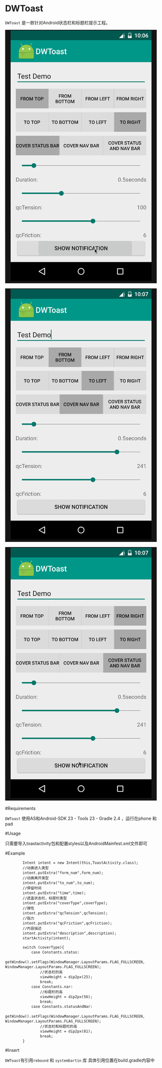# DWToast

`DWToast` 是一款针对Android状态栏和标题栏提示工程。

![demo](status.gif)

![demo](nav.gif)

![demo](statusandnav.gif)

#Requirements

`DWToast` 使用AS和Android-SDK 23 - Tools 23 - Gradle 2.4 ，运行在phone 和 pad

#Usage

只需要导入toastactivity包和配置styles以及AndroidMainfest.xml文件即可

#Example
```Obj-C
		Intent intent = new Intent(this,ToastActivity.class);
		//动画进入类型
        intent.putExtra("form_num",form_num);
        //动画离开类型
        intent.putExtra("to_num",to_num);
        //停留时间
        intent.putExtra("time",time);
        //遮盖状态栏，标题栏类型
        intent.putExtra("coverType",coverType);
        //弹性
        intent.putExtra("qcTension",qcTension);
        //阻力
        intent.putExtra("qcFriction",qcFriction);
        //内容描述
        intent.putExtra("description",description);
        startActivity(intent);
```
```Obj-C
		switch (coverType){
            case Constants.status:
                getWindow().setFlags(WindowManager.LayoutParams.FLAG_FULLSCREEN,  WindowManager.LayoutParams.FLAG_FULLSCREEN);
                //状态栏的高
                viewHeight = dip2px(25);
                break;
            case Constants.nar:
            	//标题栏的高
                viewHeight = dip2px(56);
                break;
            case Constants.statusAndNar:
                getWindow().setFlags(WindowManager.LayoutParams.FLAG_FULLSCREEN,  WindowManager.LayoutParams.FLAG_FULLSCREEN);
                //状态栏和标题栏的高
                viewHeight = dip2px(81);
                break;
        }
```

#Insert

`DWToast`有引用`rebound` 和 `systembartin` 库 具体引用位置在build.gradle内容中

